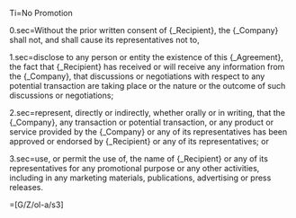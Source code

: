 Ti=No Promotion

0.sec=Without the prior written consent of {_Recipient}, the {_Company} shall not, and shall cause its representatives not to, 

1.sec=disclose to any person or entity the existence of this {_Agreement}, the fact that {_Recipient} has received or will receive any information from the {_Company}, that discussions or negotiations with respect to any potential transaction are taking place or the nature or the outcome of such discussions or negotiations; 

2.sec=represent, directly or indirectly, whether orally or in writing, that the {_Company}, any transaction or potential transaction, or any product or service provided by the {_Company} or any of its representatives has been approved or endorsed by {_Recipient} or any of its representatives; or 

3.sec=use, or permit the use of, the name of {_Recipient} or any of its representatives for any promotional purpose or any other activities, including in any marketing materials, publications, advertising or press releases.

=[G/Z/ol-a/s3]
